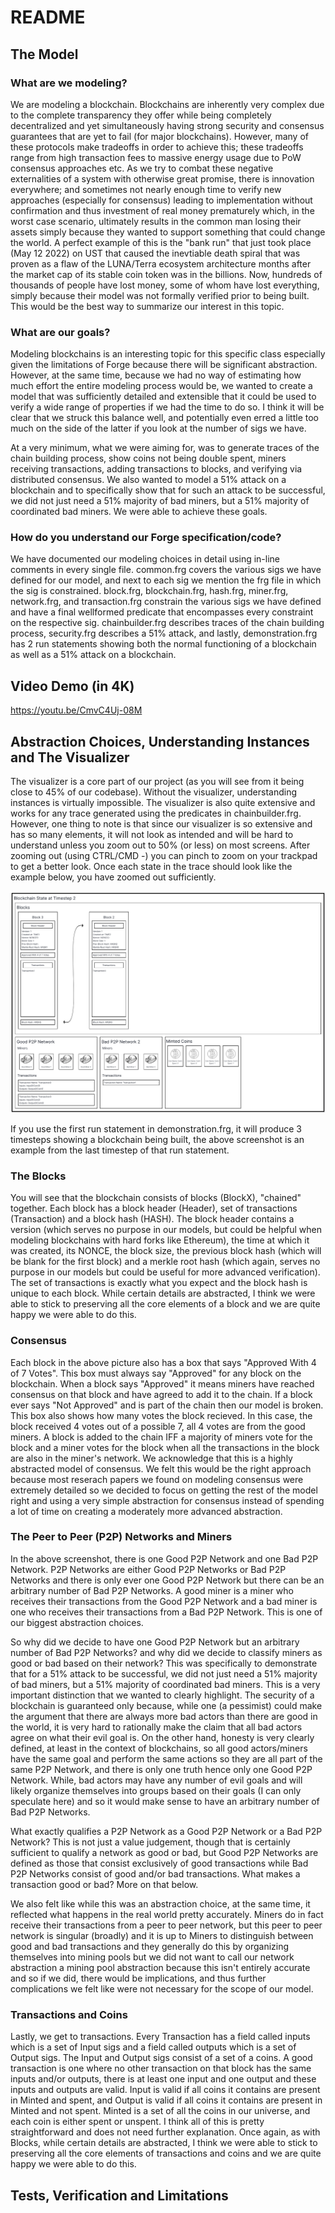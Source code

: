# README

## The Model

### What are we modeling?
We are modeling a blockchain. Blockchains are inherently very complex due to the complete transparency they offer while being completely decentralized and yet simultaneously having strong security and consensus guarantees that are yet to fail (for major blockchains). However, many of these protocols make tradeoffs in order to achieve this; these tradeoffs range from high transaction fees to massive energy usage due to PoW consensus approaches etc. As we try to combat these negative externalities of a system with otherwise great promise, there is innovation everywhere; and sometimes not nearly enough time to verify new approaches (especially for consensus) leading to implementation without confirmation and thus investment of real money prematurely which, in the worst case scenario, ultimately results in the common man losing their assets simply because they wanted to support something that could change the world. A perfect example of this is the "bank run" that just took place (May 12 2022) on UST that caused the inevtiable death spiral that was proven as a flaw of the LUNA/Terra ecosystem architecture months after the market cap of its stable coin token was in the billions. Now, hundreds of thousands of people have lost money, some of whom have lost everything, simply because their model was not formally verified prior to being built. This would be the best way to summarize our interest in this topic.

### What are our goals?
Modeling blockchains is an interesting topic for this specific class especially given the limitations of Forge because there will be significant abstraction. However, at the same time, because we had no way of estimating how much effort the entire modeling process would be, we wanted to create a model that was sufficiently detailed and extensible that it could be used to verify a wide range of properties if we had the time to do so. I think it will be clear that we struck this balance well, and potentially even erred a little too much on the side of the latter if you look at the number of sigs we have.

At a very minimum, what we were aiming for, was to generate traces of the chain building process, show coins not being double spent, miners receiving transactions, adding transactions to blocks, and verifying via distributed consensus. We also wanted to model a 51% attack on a blockchain and to specifically show that for such an attack to be successful, we did not just need a 51% majority of bad miners, but a 51% majority of coordinated bad miners. We were able to achieve these goals.

### How do you understand our Forge specification/code?
We have documented our modeling choices in detail using in-line comments in every single file. common.frg covers the various sigs we have defined for our model, and next to each sig we mention the frg file in which the sig is constrained. block.frg, blockchain.frg, hash.frg, miner.frg, network.frg, and transaction.frg constrain the various sigs we have defined and have a final wellformed predicate that encompasses every constraint on the respective sig. chainbuilder.frg describes traces of the chain building process, security.frg describes a 51% attack, and lastly, demonstration.frg has 2 run statements showing both the normal functioning of a blockchain as well as a 51% attack on a blockchain.

## Video Demo (in 4K)
https://youtu.be/CmvC4Uj-08M

## Abstraction Choices, Understanding Instances and The Visualizer

The visualizer is a core part of our project (as you will see from it being close to 45% of our codebase). Without the visualizer, understanding instances is virtually impossible. The visualizer is also quite extensive and works for any trace generated using the predicates in chainbuilder.frg. However, one thing to note is that since our visualizer is so extensive and has so many elements, it will not look as intended and will be hard to understand unless you zoom out to 50% (or less) on most screens. After zooming out (using CTRL/CMD -) you can pinch to zoom on your trackpad to get a better look. Once each state in the trace should look like the example below, you have zoomed out sufficiently.

![alt text](https://raw.githubusercontent.com/abhinavsriram/cs1710-blockchain-fp-project/main/blockchain.png)

If you use the first run statement in demonstration.frg, it will produce 3 timesteps showing a blockchain being built, the above screenshot is an example from the last timestep of that run statement. 

### The Blocks
You will see that the blockchain consists of blocks (BlockX), "chained" together. Each block has a block header (Header), set of transactions (Transaction) and a block hash (HASH). The block header contains a version (which serves no purpose in our models, but could be helpful when modeling blockchains with hard forks like Ethereum), the time at which it was created, its NONCE, the block size, the previous block hash (which will be blank for the first block) and a merkle root hash (which again, serves no purpose in our models but could be useful for more advanced verification). The set of transactions is exactly what you expect and the block hash is unique to each block. While certain details are abstracted, I think we were able to stick to preserving all the core elements of a block and we are quite happy we were able to do this.

### Consensus
Each block in the above picture also has a box that says "Approved With 4 of 7 Votes". This box must always say "Approved" for any block on the blockchain. When a block says "Approved" it means miners have reached consensus on that block and have agreed to add it to the chain. If a block ever says "Not Approved" and is part of the chain then our model is broken. This box also shows how many votes the block recieved. In this case, the block received 4 votes out of a possible 7, all 4 votes are from the good miners. A block is added to the chain IFF a majority of miners vote for the block and a miner votes for the block when all the transactions in the block are also in the miner's network. We acknowledge that this is a highly abstracted model of consensus. We felt this would be the right approach because most reserach papers we found on modeling consensus were extremely detailed so we decided to focus on getting the rest of the model right and using a very simple abstraction for consensus instead of spending a lot of time on creating a moderately more advanced abstraction.

### The Peer to Peer (P2P) Networks and Miners
In the above screenshot, there is one Good P2P Network and one Bad P2P Network. P2P Networks are either Good P2P Networks or Bad P2P Networks and there is only ever one Good P2P Network but there can be an arbitrary number of Bad P2P Networks. A good miner is a miner who receives their transactions from the Good P2P Network and a bad miner is one who receives their transactions from a Bad P2P Network. This is one of our biggest abstraction choices. 

So why did we decide to have one Good P2P Network but an arbitrary number of Bad P2P Networks? and why did we decide to classify miners as good or bad based on their network? This was specifically to demonstrate that for a 51% attack to be successful, we did not just need a 51% majority of bad miners, but a 51% majority of coordinated bad miners. This is a very important distinction that we wanted to clearly highlight. The security of a blockchain is guaranteed only because, while one (a pessimist) could make the argument that there are always more bad actors than there are good in the world, it is very hard to rationally make the claim that all bad actors agree on what their evil goal is. On the other hand, honesty is very clearly defined, at least in the context of blockchains, so all good actors/miners have the same goal and perform the same actions so they are all part of the same P2P Network, and there is only one truth hence only one Good P2P Network. While, bad actors may have any number of evil goals and will likely organize themselves into groups based on their goals (I can only speculate here) and so it would make sense to have an arbitrary number of Bad P2P Networks.

What exactly qualifies a P2P Network as a Good P2P Network or a Bad P2P Network? This is not just a value judgement, though that is certainly sufficient to qualify a network as good or bad, but Good P2P Networks are defined as those that consist exclusively of good transactions while Bad P2P Networks consist of good and/or bad transactions. What makes a transaction good or bad? More on that below.

We also felt like while this was an abstraction choice, at the same time, it reflected what happens in the real world pretty accurately. Miners do in fact receive their transactions from a peer to peer network, but this peer to peer network is singular (broadly) and it is up to Miners to distinguish between good and bad transactions and they generally do this by organizing themselves into mining pools but we did not want to call our network abstraction a mining pool abstraction because this isn't entirely accurate and so if we did, there would be implications, and thus further complications we felt like were not necessary for the scope of our model.

### Transactions and Coins
Lastly, we get to transactions. Every Transaction has a field called inputs which is a set of Input sigs and a field called outputs which is a set of Output sigs. The Input and Output sigs consist of a set of a coins. A good transaction is one where no other transaction on that block has the same inputs and/or outputs, there is at least one input and one output and these inputs and outputs are valid. Input is valid if all coins it contains are present in Minted and spent, and Output is valid if all coins it contains are present in Minted and not spent. Minted is a set of all the coins in our universe, and each coin is either spent or unspent. I think all of this is pretty straightforward and does not need further explanation. Once again, as with Blocks, while certain details are abstracted, I think we were able to stick to preserving all the core elements of transactions and coins and we are quite happy we were able to do this.

## Tests, Verification and Limitations

